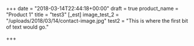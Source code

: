 +++
date = "2018-03-14T22:44:18+00:00"
draft = true
product_name = "Product 1"
title = "test3"
[_est]
image_test_2 = "/uploads/2018/03/14/contact-image.jpg"
test2 = "This is where the first bit of text would go."

+++
